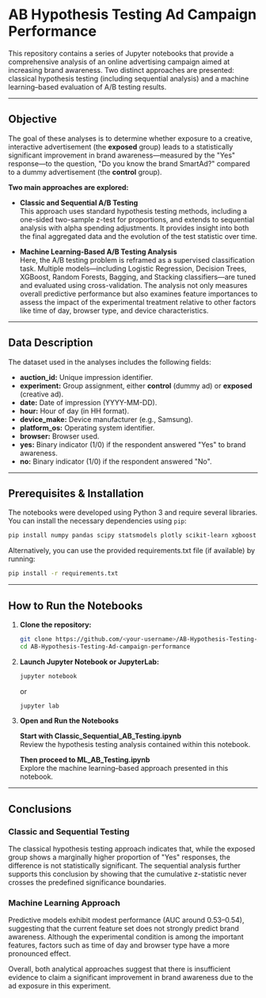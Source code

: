 # AB Hypothesis Testing Ad Campaign Performance

This repository contains a series of Jupyter notebooks that provide a comprehensive analysis of an online advertising campaign aimed at increasing brand awareness. Two distinct approaches are presented: classical hypothesis testing (including sequential analysis) and a machine learning–based evaluation of A/B testing results.

---

## **Objective**

The goal of these analyses is to determine whether exposure to a creative, interactive advertisement (the **exposed** group) leads to a statistically significant improvement in brand awareness—measured by the "Yes" response—to the question, "Do you know the brand SmartAd?" compared to a dummy advertisement (the **control** group).

**Two main approaches are explored:**

- **Classic and Sequential A/B Testing**  
  This approach uses standard hypothesis testing methods, including a one-sided two-sample z-test for proportions, and extends to sequential analysis with alpha spending adjustments. It provides insight into both the final aggregated data and the evolution of the test statistic over time.

- **Machine Learning-Based A/B Testing Analysis**  
  Here, the A/B testing problem is reframed as a supervised classification task. Multiple models—including Logistic Regression, Decision Trees, XGBoost, Random Forests, Bagging, and Stacking classifiers—are tuned and evaluated using cross-validation. The analysis not only measures overall predictive performance but also examines feature importances to assess the impact of the experimental treatment relative to other factors like time of day, browser type, and device characteristics.

---

## Data Description

The dataset used in the analyses includes the following fields:

- **auction_id:** Unique impression identifier.
- **experiment:** Group assignment, either **control** (dummy ad) or **exposed** (creative ad).
- **date:** Date of impression (YYYY-MM-DD).
- **hour:** Hour of day (in HH format).
- **device_make:** Device manufacturer (e.g., Samsung).
- **platform_os:** Operating system identifier.
- **browser:** Browser used.
- **yes:** Binary indicator (1/0) if the respondent answered "Yes" to brand awareness.
- **no:** Binary indicator (1/0) if the respondent answered "No".

---

## Prerequisites & Installation

The notebooks were developed using Python 3 and require several libraries. You can install the necessary dependencies using `pip`:

```bash
pip install numpy pandas scipy statsmodels plotly scikit-learn xgboost matplotlib seaborn
```

Alternatively, you can use the provided requirements.txt file (if available) by running:

```bash
pip install -r requirements.txt
```

---

## How to Run the Notebooks

1. **Clone the repository:**
   ```bash
   git clone https://github.com/<your-username>/AB-Hypothesis-Testing-Ad-campaign-performance.git
   cd AB-Hypothesis-Testing-Ad-campaign-performance
    ```

2. **Launch Jupyter Notebook or JupyterLab:**
    ```bash
   jupyter notebook
    ```
    or
    ```bash
   jupyter lab
    ```

3. **Open and Run the Notebooks**

    **Start with Classic_Sequential_AB_Testing.ipynb**  
    Review the hypothesis testing analysis contained within this notebook.

    **Then proceed to ML_AB_Testing.ipynb**  
    Explore the machine learning–based approach presented in this notebook.

---

## Conclusions

### Classic and Sequential Testing
The classical hypothesis testing approach indicates that, while the exposed group shows a marginally higher proportion of "Yes" responses, the difference is not statistically significant. The sequential analysis further supports this conclusion by showing that the cumulative z-statistic never crosses the predefined significance boundaries.

### Machine Learning Approach
Predictive models exhibit modest performance (AUC around 0.53–0.54), suggesting that the current feature set does not strongly predict brand awareness. Although the experimental condition is among the important features, factors such as time of day and browser type have a more pronounced effect.

Overall, both analytical approaches suggest that there is insufficient evidence to claim a significant improvement in brand awareness due to the ad exposure in this experiment.

